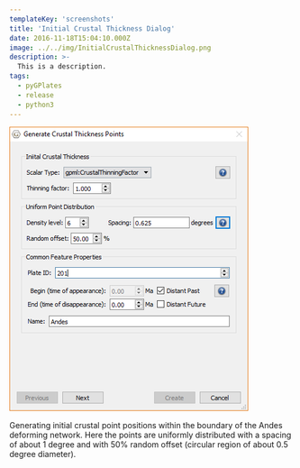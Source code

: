 ```yaml
---
templateKey: 'screenshots'
title: 'Initial Crustal Thickness Dialog'
date: 2016-11-18T15:04:10.000Z
image: ../../img/InitialCrustalThicknessDialog.png
description: >-
  This is a description. 
tags:
  - pyGPlates
  - release
  - python3
---
```

![Initial Crustal Thickness Dialog](../../img/InitialCrustalThicknessDialog.png)

Generating initial crustal point positions within the boundary of the Andes deforming network. Here the points are uniformly distributed with a spacing of about 1 degree and with 50% random offset (circular region of about 0.5 degree diameter).
